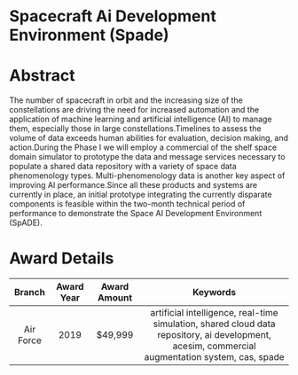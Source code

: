 
Spacecraft Ai Development Environment (Spade)
=============================================

# Abstract


The number of spacecraft in orbit and the increasing size of the constellations are driving the need for increased automation and the application of machine learning and artificial intelligence (AI) to manage them, especially those in large constellations.Timelines to assess the volume of data exceeds human abilities for evaluation, decision making, and action.During the Phase I we will employ a commercial of the shelf space domain simulator to prototype the data and message services necessary to populate a shared data repository with a variety of space data phenomenology types. Multi-phenomenology data is another key aspect of improving AI performance.Since all these products and systems are currently in place, an initial prototype integrating the currently disparate components is feasible within the two-month technical period of performance to demonstrate the Space AI Development Environment (SpADE).  

# Award Details

|Branch|Award Year|Award Amount|Keywords|
| :---: | :---: | :---: | :---: |
|Air Force|2019|$49,999|artificial intelligence, real-time simulation, shared cloud data repository, ai development, acesim, commercial augmentation system, cas, spade|
